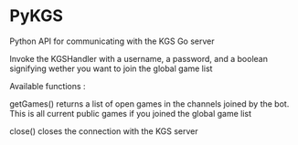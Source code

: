 # PyKGS
Python API for communicating with the KGS Go server

Invoke the KGSHandler with a username, a password, and a boolean signifying wether you want to join the global game list

Available functions :

getGames() returns a list of open games in the channels joined by the bot. This is all current public games if you joined the global game list

close() closes the connection with the KGS server
